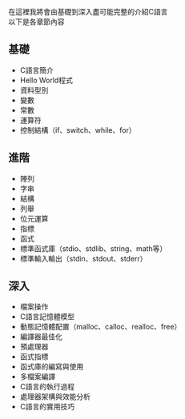 在這裡我將會由基礎到深入盡可能完整的介紹C語言  
以下是各章節內容  
## 基礎  
* C語言簡介  
* Hello World程式  
* 資料型別  
* 變數  
* 常數  
* 運算符  
* 控制結構（if、switch、while、for）  
## 進階   
* 陣列  
* 字串  
* 結構  
* 列舉  
* 位元運算  
* 指標
* 函式
* 標準函式庫（stdio、stdlib、string、math等）  
* 標準輸入輸出（stdin、stdout、stderr）  
## 深入  
* 檔案操作  
* C語言記憶體模型
* 動態記憶體配置（malloc、calloc、realloc、free）  
* 編譯器最佳化  
* 預處理器  
* 函式指標  
* 函式庫的編寫與使用  
* 多檔案編譯  
* C語言的執行過程  
* 處理器架構與效能分析  
* C語言的實用技巧  
